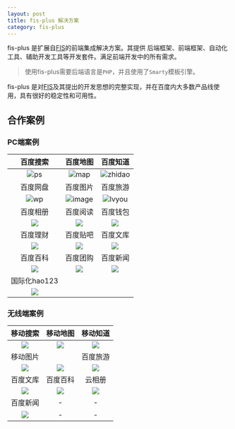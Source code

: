 ```yaml
---
layout: post
title: fis-plus 解决方案
category: fis-plus
---
```


fis-plus 是扩展自[FIS][FIS]的前端集成解决方案。其提供 后端框架、前端框架、自动化工具、辅助开发工具等开发套件。满足前端开发中的所有需求。

> 使用fis-plus需要后端语言是`PHP`，并且使用了`Smarty`模板引擎。

fis-plus 是对[FIS][FIS]及其提出的开发思想的完整实现，并在百度内大多数产品线使用，具有很好的稳定性和可用性。


## 合作案例

### PC端案例

| 百度搜索 | 百度地图| 百度知道 | 
| :----:   | :----:  | :----: |
| ![ps]({{site.img}}/case/ps.png) | ![map]({{site.img}}/case/map.png) | ![zhidao]({{site.img}}/case/zhidao.png) | 
| 百度网盘 | 百度图片| 百度旅游 | 
| ![wp]({{site.img}}/case/wangpan.png) | ![image]({{site.img}}/case/image.png) | ![lvyou]({{site.img}}/case/lvyou.png) | 
| 百度相册 | 百度阅读| 百度钱包 | 
| ![]({{site.img}}/case/xiangce.png) | ![]({{site.img}}/case/yuedu.png) | ![]({{site.img}}/case/qianbao.png) | 
| 百度理财 | 百度贴吧| 百度文库 | 
| ![]({{site.img}}/case/licai.png) | ![]({{site.img}}/case/tieba.png) | ![]({{site.img}}/case/wenku.png) | 
| 百度百科 | 百度团购| 百度新闻 | 
| ![]({{site.img}}/case/baike.png) | ![]({{site.img}}/case/tuangou.png) | ![]({{site.img}}/case/news.png) | 
|  国际化hao123   |  |   |  
| ![]({{site.img}}/case/globalhao123.png) |  |   | 

### 无线端案例

| 移动搜索 | 移动地图| 移动知道 | 
| :----:   | :----:  | :----: |
| ![]({{site.img}}/case/m-ps.png) | ![]({{site.img}}/case/m-map.png) | ![]({{site.img}}/case/m-zhidao.png) | 
|移动图片 |  | 百度旅游 | 百度贴吧| 
![]({{site.img}}/case/m-image.png) |  ![]({{site.img}}/case/m-lvyou.png) | ![]({{site.img}}/case/m-tieba.png) |
|百度文库 | 百度百科 |  云相册 |
| ![]({{site.img}}/case/m-wenku.png) | ![]({{site.img}}/case/m-baike.png) | ![]({{site.img}}/case/m-xiangce.png) | 
|百度新闻| - | - | 
| ![]({{site.img}}/case/m-news.png) | - |  - | 


[FIS]: http://fis.baidu.com "FIS官网"
